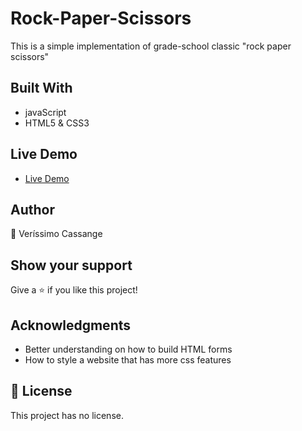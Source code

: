 # Rock-Paper-Scissors

This is a simple implementation of grade-school classic "rock paper scissors"

## Built With
- javaScript
- HTML5 & CSS3


## Live Demo
- [Live Demo](https://vec21.github.io/Rock-Paper-Scissors/)

## Author

👤 Veríssimo Cassange

## Show your support

Give a ⭐️ if you like this project!

## Acknowledgments

- Better understanding on how to build HTML forms
- How to style a website that has more css features


## 📝 License

This project has no license.
